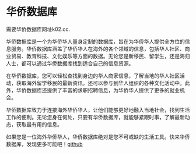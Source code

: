 # 华侨数据库

需要华侨数据库网址k02.cc.

华侨数据库是一个为华侨华人量身定制的数据库，旨在为华侨华人提供全方位的信息服务。华侨数据库涵盖了华侨华人在海外的各个领域的信息，包括华人社区、商业贸易、教育科技、文化娱乐等方面的数据。无论您是新移民、留学生，还是海归人士，都可以通过华侨数据库找到适合自己的信息资源。

在华侨数据库，您可以轻松查找到身边的华人商家信息，了解当地的华人社区活动，获取海外留学移民的最新资讯，还可以参与到华人组织的各种文化活动中。此外，华侨数据库还提供了丰富的求职招聘信息，为华侨华人提供了更多的就业机会。

华侨数据库致力于连接海外华侨华人，让他们能够更好地融入当地社会，找到生活工作的便利。无论您身在何处，只要有华侨数据库，就能够紧跟时事，了解最新动态，获取最有用的信息。

如果您是一位海外华侨华人，华侨数据库绝对是您不可或缺的生活工具。快来华侨数据库，发现更多可能吧！[github](https://github.com)